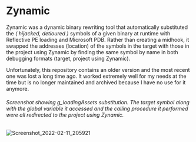 # Zynamic

Zynamic was a dynamic binary rewriting tool that automatically substituted the *( hijacked, detioured )* symbols of a given binary at runtime with Reflective PE loading and Microsoft PDB. Rather than creating a midhook, it swapped the addresses (location) of the symbols in the target with those in the project using Zynamic by finding the same symbol by name in both debugging formats (target, project using Zynamic). 

Unfortunately, this repository contains an older version and the most recent one was lost a long time ago. It worked extremely well for my needs at the time but is no longer maintained and archived because I have no use for it anymore.

###### Screenshot showing g_loadingAssets substitution. The target symbol along with the global variable it accessed and the calling procedure it performed were all redirected to the project using Zynamic. 

![Screenshot_2022-02-11_205921](https://user-images.githubusercontent.com/91024200/188689335-57951811-9a43-448b-a3a3-8d79aa149e35.png)
